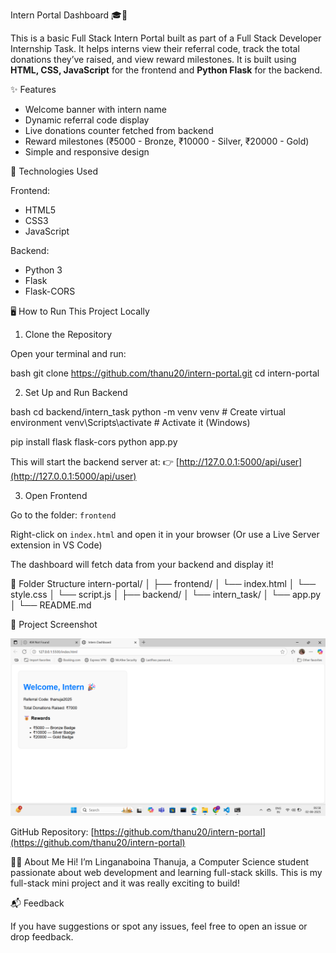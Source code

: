 Intern Portal Dashboard 🎓💼

This is a basic Full Stack Intern Portal built as part of a Full Stack Developer Internship Task. It helps interns view their referral code, track the total donations they’ve raised, and view reward milestones. It is built using **HTML, CSS, JavaScript** for the frontend and **Python Flask** for the backend.



✨ Features

* Welcome banner with intern name
* Dynamic referral code display
* Live donations counter fetched from backend
* Reward milestones (₹5000 - Bronze, ₹10000 - Silver, ₹20000 - Gold)
* Simple and responsive design



🔧 Technologies Used

Frontend:

* HTML5
* CSS3
* JavaScript

Backend:

* Python 3
* Flask
* Flask-CORS


🖥️ How to Run This Project Locally

1. Clone the Repository

Open your terminal and run:

bash
git clone https://github.com/thanu20/intern-portal.git
cd intern-portal


 2. Set Up and Run Backend

bash
cd backend/intern_task
python -m venv venv         # Create virtual environment
venv\Scripts\activate       # Activate it (Windows)

pip install flask flask-cors
python app.py


 This will start the backend server at:
  👉 [http://127.0.0.1:5000/api/user](http://127.0.0.1:5000/api/user)


3. Open Frontend

 Go to the folder: `frontend`

 Right-click on `index.html` and open it in your browser
  (Or use a Live Server extension in VS Code)

 The dashboard will fetch data from your backend and display it!

📂 Folder Structure
intern-portal/
│
├── frontend/
│   └── index.html
│   └── style.css
│   └── script.js
│
├── backend/
│   └── intern_task/
│       └── app.py
│
└── README.md

📸 Project Screenshot

![Screenshot](screenshot.png)

GitHub Repository:
[https://github.com/thanu20/intern-portal](https://github.com/thanu20/intern-portal)

🙋‍♀️ About Me
Hi! I’m Linganaboina Thanuja, a Computer Science student passionate about web development and learning full-stack skills.
This is my full-stack mini project and it was really exciting to build! 

📬 Feedback

If you have suggestions or spot any issues, feel free to open an issue or drop feedback.

